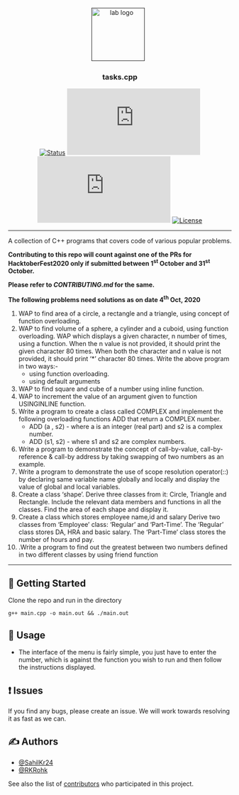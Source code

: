 <p align="center">
  <a href="" rel="noopener">
 <img width="120px" src="https://avatars2.githubusercontent.com/u/49832121?s=200&v=4" alt="lab logo"></a>
 &nbsp;</a>
</p>
<h3 align="center">tasks.cpp</h3>

<div align="center">

[![Status](https://img.shields.io/badge/status-active-success.svg)]()
[![GitHub Issues](https://img.shields.io/github/issues/iot-lab-kiit/tasks.cpp)](https://github.com/iot-lab-kiit/tasks.cpp/issues)
[![GitHub Pull Requests](https://img.shields.io/github/issues-pr/iot-lab-kiit/tasks.cpp)](https://github.com/iot-lab-kiit/tasks.cpp/pulls)
[![License](https://img.shields.io/badge/license-MIT-blue.svg)](/LICENSE)
</div>

---

<p align="center"> A collection of C++ programs that covers code of various popular problems.
</p>

**Contributing to this repo will count against one of the PRs for HacktoberFest2020 only if submitted between 1<sup>st</sup> October and 31<sup>st</sup> October.**

**Please refer to _CONTRIBUTING.md_ for the same.**

**The following problems need solutions as on date 4<sup>th</sup> Oct, 2020**

<ol>
<li> WAP to find area of a circle, a rectangle and a triangle, using concept of function overloading.</li>
<li> WAP to find volume of a sphere, a cylinder and a cuboid, using function overloading.
WAP which displays a given character, n number of times, using a function. When the n value is not provided, it should print the given character 80 times. When both the character and n value is not provided, it should print ‘*’ character 80 times. Write the above program in two ways:-
  <ul>
  <li>using function overloading.</li>
  <li>using default arguments</li>
  </ul>
  </li>
<li> WAP to find square and cube of a number using inline function.</li>
<li> WAP to increment the value of an argument given to function USINGINLINE function.</li>
<li> Write a program to create a class called COMPLEX and implement the following overloading functions ADD that return a COMPLEX number.
  <ul>
  <li>ADD (a , s2) - where a is an integer (real part) and s2 is a complex number.</li>
  <li>ADD (s1, s2) - where s1 and s2 are complex numbers.</li>
  </ul>
  
<li> Write a program to demonstrate the concept of call-by-value, call-by-reference &amp;
call-by address by taking swapping of two numbers as an example. </li>
<li> Write a program to demonstrate the use of scope resolution operator(::) by
declaring same variable name globally and locally and display the value of global and
local variables. </li>
<li> Create a class ‘shape’. Derive three classes from it: Circle, Triangle and Rectangle. Include the relevant data members and functions in all the classes. Find the area of each
shape and display it. </li>
<li> Create a class which stores employee name,id and salary Derive two classes from
‘Employee’ class: ‘Regular’ and ‘Part-Time’. The ‘Regular’ class stores DA, HRA and
basic salary. The ‘Part-Time’ class stores the number of hours and pay. </li>
<li>.Write a program to find out the greatest between two numbers defined in two
different classes by using friend function</li>
</ol>

---

## 🏁 Getting Started

Clone the repo and run in the directory
```
g++ main.cpp -o main.out && ./main.out
```

## 🎈 Usage

- The interface of the menu is fairly simple, you just have to enter the number, which is against the function you wish to run and then follow the instructions displayed.

## ❗ Issues
If you find any bugs, please create an issue. We will work towards resolving it as fast as we can.

## ✍️ Authors <a name = "authors"></a>

- [@SahilKr24](https://github.com/SahilKr24)
- [@RKRohk](https://github.com/Rkrohk)

See also the list of [contributors](https://github.com/iot-lab-kiit/tasks.cpp/contributors)
who participated in this project.
